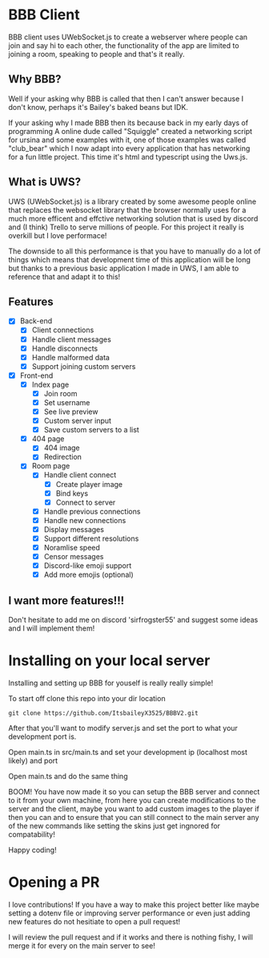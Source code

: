 # BBB Client

BBB client uses UWebSocket.js to create a webserver where people can join and say hi to each other, the functionality of the app are limited to joining a room, speaking to people and that's it really.

## Why BBB?

Well if your asking why BBB is called that then I can't answer because I don't know, perhaps it's Bailey's baked beans but IDK.

If your asking why I made BBB then its because back in my early days of programming A online dude called "Squiggle" created a networking script for ursina and some examples with it, one of those examples was called "club_bear" which I now adapt into every application that has networking for a fun little project. This time it's html and typescript using the Uws.js.

## What is UWS?

UWS (UWebSocket.js) is a library created by some awesome people online that replaces the websocket library that the browser normally uses for a much more efficent and effctive networking solution that is used by discord and (I think) Trello to serve millions of people. For this project it really is overkill but I love performace!

The downside to all this performance is that you have to manually do a lot of things which means that development time of this application will be long but thanks to a previous basic application I made in UWS, I am able to reference that and adapt it to this!

## Features

 - [x] Back-end
    - [x] Client connections
    - [x] Handle client messages
    - [x] Handle disconnects
    - [x] Handle malformed data
    - [x] Support joining custom servers
 - [x] Front-end
    - [x] Index page
        - [x] Join room
        - [x] Set username
        - [x] See live preview
        - [x] Custom server input
        - [x] Save custom servers to a list
    - [x] 404 page
        - [x] 404 image
        - [x] Redirection
    - [x] Room page
        - [x] Handle client connect
            - [x] Create player image
            - [x] Bind keys
            - [x] Connect to server
        - [x] Handle previous connections
        - [x] Handle new connections
        - [x] Display messages
        - [x] Support different resolutions
        - [x] Noramlise speed
        - [x] Censor messages
        - [x] Discord-like emoji support
        - [x] Add more emojis (optional)

## I want more features!!!

Don't hesitate to add me on discord 'sirfrogster55' and suggest some ideas and I will implement them!

# Installing on your local server

Installing and setting up BBB for youself is really really simple!

To start off clone this repo into your dir location 

`git clone https://github.com/ItsbaileyX3525/BBBV2.git`

After that you'll want to modify server.js and set the port to what your development port is.

Open main.ts in src/main.ts and set your development ip (localhost most likely) and port

Open main.ts and do the same thing

BOOM! You have now made it so you can setup the BBB server and connect to it from your own machine, from here you can create modifications to the server and the client, maybe you want to add custom images to the player if then you can and to ensure that you can still connect to the main server any of the new commands like setting the skins just get ingnored for compatability! 

Happy coding!

# Opening a PR

I love contributions! If you have a way to make this project better like maybe setting a dotenv file or improving server performance or even just adding new features do not hesitiate to open a pull request!

I will review the pull request and if it works and there is nothing fishy, I will merge it for every on the main server to see!